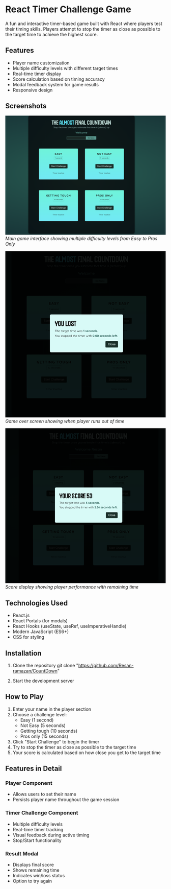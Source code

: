 # React Timer Challenge Game

A fun and interactive timer-based game built with React where players test their timing skills. Players attempt to stop the timer as close as possible to the target time to achieve the highest score.

## Features

- Player name customization
- Multiple difficulty levels with different target times
- Real-time timer display
- Score calculation based on timing accuracy
- Modal feedback system for game results
- Responsive design

## Screenshots

![Main Game Screen](src/assets/pic1.png)
*Main game interface showing multiple difficulty levels from Easy to Pros Only*

![Lost Game Screen](src/assets/pic2.png)
*Game over screen showing when player runs out of time*

![Score Screen](src/assets/pic3.png)
*Score display showing player performance with remaining time*

## Technologies Used

- React.js
- React Portals (for modals)
- React Hooks (useState, useRef, useImperativeHandle)
- Modern JavaScript (ES6+)
- CSS for styling

## Installation

1. Clone the repository
git clone "https://github.com/Resan-ramazan/CountDown"

3. Start the development server
## How to Play

1. Enter your name in the player section
2. Choose a challenge level:
   - Easy (1 second)
   - Not Easy (5 seconds)
   - Getting tough (10 seconds)
   - Pros only (15 seconds)
3. Click "Start Challenge" to begin the timer
4. Try to stop the timer as close as possible to the target time
5. Your score is calculated based on how close you get to the target time
## Features in Detail

### Player Component
- Allows users to set their name
- Persists player name throughout the game session

### Timer Challenge Component
- Multiple difficulty levels
- Real-time timer tracking
- Visual feedback during active timing
- Stop/Start functionality

### Result Modal
- Displays final score
- Shows remaining time
- Indicates win/loss status
- Option to try again


